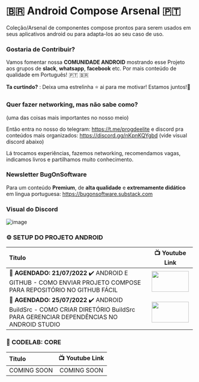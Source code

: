 # 🇧🇷 Android Compose Arsenal 🇵🇹
Coleção/Arsenal de componentes compose prontos para serem usados em seus aplicativos android ou para adapta-los ao seu caso de uso. 

### Gostaria de Contribuir?
Vamos fomentar nossa **COMUNIDADE ANDROID** mostrando esse Projeto aos grupos de **slack**, **whatsapp**, **facebook** etc. Por mais conteúdo de qualidade em Português! 🇵🇹 🇧🇷 


**Ta curtindo?** : Deixa uma estrelinha ⭐ ai para me motivar! Estamos juntos!👊

### Quer fazer networking, mas não sabe como? 
(uma das coisas mais importantes no nosso meio)

Então entra no nosso do telegram: https://t.me/progdeelite e discord pra conteúdos mais organizados: https://discord.gg/nKpnKQYgbd (vide visual discord abaixo)

Lá trocamos experiências, fazemos networking, recomendamos vagas, indicamos livros e partilhamos muito conhecimento.

### Newsletter BugOnSoftware
Para um conteúdo **Premium**, de **alta qualidade** e **extremamente didático** em lingua portuguesa: https://bugonsoftware.substack.com 

### Visual do Discord
![image](https://user-images.githubusercontent.com/1042887/168490867-d21f4f74-0747-421c-af84-4bc3ad5ce500.png)

### ⚙️ **SETUP DO PROJETO ANDROID**
| Titulo        | 📺 Youtube Link |
| :------------- |:-------------:|
| **🚩 AGENDADO: 21/07/2022** ✔️ ANDROID E GITHUB - COMO ENVIAR PROJETO COMPOSE PARA REPOSITÓRIO NO GITHUB FÁCIL | <a href="https://youtu.be/5031eqGD4xU" target="_blank"><img src="https://github.com/treslines/android_compose_arsenal/blob/main/app/src/main/mini/%5BANDROID-E-GITHUB%5D-COMO-ENVIAR-PROJETO-COMPOSE-PARA-REPOSIT%C3%93RIO-NO-GITHUB-F%C3%81CIL.png" width="100" height="56"></a> |
| **🚩 AGENDADO: 25/07/2022** ✔️ ANDROID BuildSrc - COMO CRIAR DIRETÓRIO BuildSrc PARA GERENCIAR DEPENDÊNCIAS NO ANDROID STUDIO | <a href="https://youtu.be/2QCfcKHd9M8" target="_blank"><img src="https://github.com/treslines/android_compose_arsenal/blob/main/app/src/main/mini/%5BANDROID-BuildSrc%5D-COMO-CRIAR-DIRET%C3%93RIO-BuildSrc-PARA-GERENCIAR-DEPEND%C3%8ANCIAS-NO-ANDROID-STUDIO.png" width="100" height="56"></a> |


### 🧪 **CODELAB: CORE**
| Titulo        | 📺 Youtube Link |
| :------------- |:-------------:|
| COMING SOON | COMING SOON |
